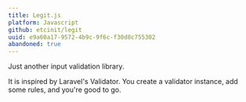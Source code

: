 ```yaml
---
title: Legit.js
platform: Javascript
github: etcinit/legit
uuid: e9a60a17-9572-4b9c-9f6c-f30d8c755302
abandoned: true
---
```


Just another input validation library.

<!--more-->

It is inspired by Laravel's Validator. You create a validator instance,
add some rules, and you're good to go.
